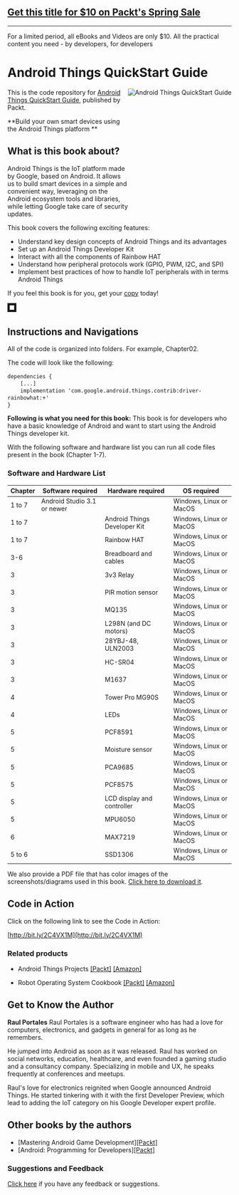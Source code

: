 ## [Get this title for $10 on Packt's Spring Sale](https://www.packt.com/B11219?utm_source=github&utm_medium=packt-github-repo&utm_campaign=spring_10_dollar_2022)
-----
For a limited period, all eBooks and Videos are only $10. All the practical content you need \- by developers, for developers

# Android Things QuickStart Guide

<a href="https://www.packtpub.com/hardware-and-creative/android-things-quick-start-guide?utm_source=github&utm_medium=repository&utm_campaign=9781789341799"><img src="https://dz13w8afd47il.cloudfront.net/sites/default/files/imagecache/ppv4_main_book_cover/B11219_cover_0.png" alt="Android Things QuickStart Guide" height="256px" align="right"></a>

This is the code repository for [Android Things QuickStart Guide](https://www.packtpub.com/hardware-and-creative/android-things-quick-start-guide?utm_source=github&utm_medium=repository&utm_campaign=9781789341799), published by Packt.

**Build your own smart devices using the Android Things platform	**

## What is this book about?
Android Things is the IoT platform made by Google, based on Android. It allows us to build smart devices in a simple and convenient way, leveraging on the Android ecosystem tools and libraries, while letting Google take care of security updates.


This book covers the following exciting features: 
* Understand key design concepts of Android Things and its advantages
* Set up an Android Things Developer Kit
* Interact with all the components of Rainbow HAT
* Understand how peripheral protocols work (GPIO, PWM, I2C, and SPI)
* Implement best practices of how to handle IoT peripherals with in terms Android Things

If you feel this book is for you, get your [copy](https://www.amazon.com/dp/1789341795) today!

<a href="https://www.packtpub.com/?utm_source=github&utm_medium=banner&utm_campaign=GitHubBanner"><img src="https://raw.githubusercontent.com/PacktPublishing/GitHub/master/GitHub.png" 
alt="https://www.packtpub.com/" border="5" /></a>


## Instructions and Navigations
All of the code is organized into folders. For example, Chapter02.

The code will look like the following:
```
dependencies {
    [...]
    implementation 'com.google.android.things.contrib:driver-rainbowhat:+'
}
```

**Following is what you need for this book:**
This book is for developers who have a basic knowledge of Android and want to start using the Android Things developer kit.	

With the following software and hardware list you can run all code files present in the book (Chapter 1-7).

### Software and Hardware List

| Chapter  | Software required            | Hardware required             | OS required             | 
| -------- | -----------------------------| ------------------------------|-------------------------|
| 1 to 7   | Android Studio 3.1 or newer  |                               | Windows, Linux or MacOS |
| 1 to 7   |                              | Android Things Developer Kit  | Windows, Linux or MacOS |
| 1 to 7   |                              | Rainbow HAT                   | Windows, Linux or MacOS |
| 3-6      |                              | Breadboard and cables         | Windows, Linux or MacOS |
| 3        |                              | 3v3 Relay                     | Windows, Linux or MacOS |
| 3        |                              | PIR motion sensor             | Windows, Linux or MacOS |
| 3        |                              | MQ135                         | Windows, Linux or MacOS |
| 3        |                              | L298N (and DC motors)         | Windows, Linux or MacOS |
| 3        |                              | 28YBJ-48, ULN2003             | Windows, Linux or MacOS |
| 3        |                              | HC-SR04                       | Windows, Linux or MacOS |
| 3        |                              | M1637                         | Windows, Linux or MacOS |
| 4        |                              | Tower Pro MG90S               | Windows, Linux or MacOS |
| 4        |                              | LEDs                          | Windows, Linux or MacOS |
| 5        |                              | PCF8591                       | Windows, Linux or MacOS |
| 5        |                              | Moisture sensor               | Windows, Linux or MacOS |
| 5        |                              | PCA9685                       | Windows, Linux or MacOS |
| 5        |                              | PCF8575                       | Windows, Linux or MacOS |
| 5        |                              | LCD display and controller    | Windows, Linux or MacOS |
| 5        |                              | MPU6050                       | Windows, Linux or MacOS |
| 6        |                              | MAX7219                       | Windows, Linux or MacOS |
| 5 to 6   |                              | SSD1306                       | Windows, Linux or MacOS |


We also provide a PDF file that has color images of the screenshots/diagrams used in this book. [Click here to download it](https://www.packtpub.com/sites/default/files/downloads/AndroidThingsQuickStartGuide_ColorImages.pdf).

## Code in Action

Click on the following link to see the Code in Action:

[http://bit.ly/2C4VX1M](http://bit.ly/2C4VX1M)

### Related products
* Android Things Projects [[Packt]](https://www.packtpub.com/hardware-and-creative/android-things-projects?utm_source=github&utm_medium=repository&utm_campaign=9781787289246) [[Amazon]](https://www.amazon.com/dp/1787289249)

* Robot Operating System Cookbook [[Packt]](https://www.packtpub.com/hardware-and-creative/robot-operating-system-cookbook?utm_source=github&utm_medium=repository&utm_campaign=9781783987443) [[Amazon]](https://www.amazon.com/dp/1783987448)

## Get to Know the Author
**Raul Portales**
Raul Portales is a software engineer who has had a love for computers, electronics, and gadgets in general for as long as he remembers. 

He jumped into Android as soon as it was released. Raul has worked on social networks, education, healthcare, and even founded a gaming studio and a consultancy company. Specializing in mobile and UX, he speaks frequently at conferences and meetups.

Raul's love for electronics reignited when Google announced Android Things. He started tinkering with it with the first Developer Preview, which lead to adding the IoT category on his Google Developer expert profile.


## Other books by the authors
* [Mastering Android Game Development][[Packt]](https://www.packtpub.com/game-development/mastering-android-game-development?utm_source=github&utm_medium=repository&utm_campaign=9781783551774)
* [Android: Programming for Developers][[Packt]](https://www.packtpub.com/game-development/android-game-programming?utm_source=github&utm_medium=repository&utm_campaign=9781787128583)

### Suggestions and Feedback
[Click here](https://docs.google.com/forms/d/e/1FAIpQLSdy7dATC6QmEL81FIUuymZ0Wy9vH1jHkvpY57OiMeKGqib_Ow/viewform) if you have any feedback or suggestions.
